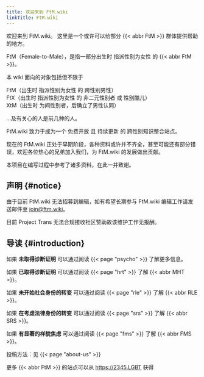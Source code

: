 ```yaml
---
title: 欢迎来到 FtM.wiki
linkTitle: FtM.wiki
---
```


欢迎来到 FtM.wiki。
这里是一个或许可以给部分 {{< abbr FtM >}} 群体提供帮助的地方。

FtM（Female-to-Male），是指一部分出生时 指派性别为女性 的 {{< abbr FtM >}}。

本 wiki 面向的对象包括但不限于

FtM（出生时 指派性别为女性 的 跨性别男性）\
FtX（出生时 指派性别为女性 的 非二元性别者 或 性别酷儿）\
XtM（出生时 为间性别者，后确立了男性认同）

…及有关心的人是前几种的人。

FtM.wiki 致力于成为一个 免费开放 且 持续更新 的 跨性别知识整合站点。

现在的 FtM.wiki 正处于早期阶段，各种资料或许并不齐全，甚至可能还有部分错误，欢迎各位热心的兄弟加入我们，为 FtM.wiki 的发展做出贡献。

本项目在编写过程中参考了诸多资料，在此一并致谢。

## 声明 {#notice}

由于目前 FtM.wiki 无法招募到编辑，如有希望长期参与 FtM.wiki 编辑工作请发送邮件至 <join@ftm.wiki>。

目前 Project Trans 无法合规接收社区赞助故该维护工作无报酬。

## 导读 {#introduction}

如果 **未取得诊断证明** 可以通过阅读 {{< page "psycho" >}} 了解更多信息。

如果 **已取得诊断证明** 可以通过阅读 {{< page "hrt" >}} 了解 {{< abbr MHT >}}。

如果 **未开始社会身份的转变** 可以通过阅读 {{< page "rle" >}} 了解 {{< abbr RLE >}}。

如果 **在考虑法律身份的转变** 可以通过阅读 {{< page "srs" >}} 了解 {{< abbr SRS >}}。

如果 **有显著的样貌焦虑** 可以通过阅读 {{< page "fms" >}} 了解 {{< abbr FMS >}}。

投稿方法：见 {{< page "about-us" >}}

更多 {{< abbr FtM >}} 的站点可以从 <https://2345.LGBT> 获得

